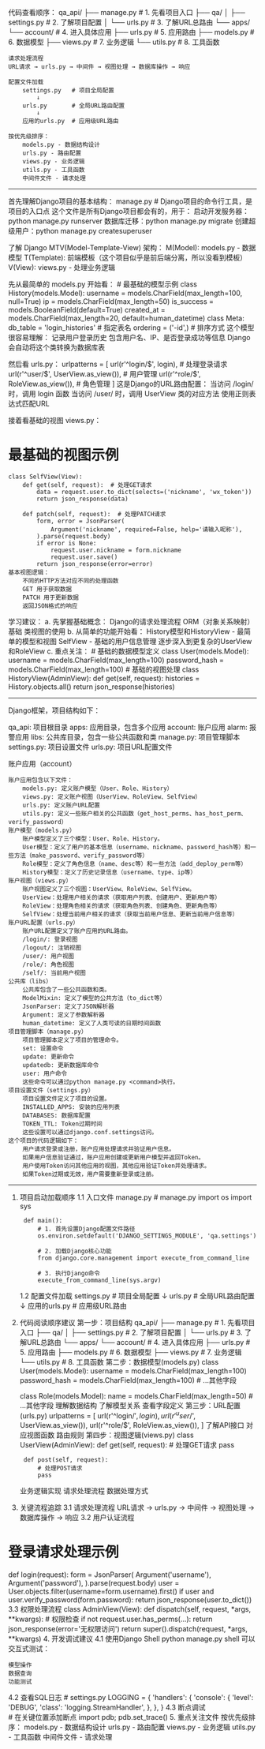 代码查看顺序：
    qa_api/
    ├── manage.py          # 1. 先看项目入口
    ├── qa/
    │   ├── settings.py    # 2. 了解项目配置
    │   └── urls.py        # 3. 了解URL总路由
    └── apps/
        └── account/       # 4. 进入具体应用
            ├── urls.py    # 5. 应用路由
            ├── models.py  # 6. 数据模型
            ├── views.py   # 7. 业务逻辑
            └── utils.py   # 8. 工具函数

    请求处理流程
    URL请求 → urls.py → 中间件 → 视图处理 → 数据库操作 → 响应

    配置文件加载
        settings.py   # 项目全局配置
            ↓
        urls.py       # 全局URL路由配置
            ↓
        应用的urls.py  # 应用级URL路由

    按优先级排序：
        models.py - 数据结构设计
        urls.py - 路由配置
        views.py - 业务逻辑
        utils.py - 工具函数
        中间件文件 - 请求处理
--------------------------------------------------------------------------------

首先理解Django项目的基本结构：
    manage.py  # Django项目的命令行工具，是项目的入口点
        这个文件是所有Django项目都会有的，用于：
            启动开发服务器：python manage.py runserver
            数据库迁移：python manage.py migrate
            创建超级用户：python manage.py createsuperuser

了解 Django MTV(Model-Template-View) 架构：
    M(Model): models.py - 数据模型
    T(Template): 前端模板（这个项目似乎是前后端分离，所以没看到模板）
    V(View): views.py - 处理业务逻辑

先从最简单的 models.py 开始看：
    # 最基础的模型示例
    class History(models.Model):
        username = models.CharField(max_length=100, null=True)
        ip = models.CharField(max_length=50)
        is_success = models.BooleanField(default=True)
        created_at = models.CharField(max_length=20, default=human_datetime)
    class Meta:
        db_table = 'login_histories'  # 指定表名
        ordering = ('-id',)  # 排序方式
这个模型很容易理解：
    记录用户登录历史
    包含用户名、IP、是否登录成功等信息
    Django会自动将这个类转换为数据库表


然后看 urls.py：
    urlpatterns = [
        url(r'^login/$', login),  # 处理登录请求
        url(r'^user/$', UserView.as_view()),  # 用户管理
        url(r'^role/$', RoleView.as_view()),  # 角色管理
    ]
    这是Django的URL路由配置：
        当访问 /login/ 时，调用 login 函数
        当访问 /user/ 时，调用 UserView 类的对应方法
        使用正则表达式匹配URL

接着看基础的视图 views.py：
# 最基础的视图示例
    class SelfView(View):
        def get(self, request):  # 处理GET请求
            data = request.user.to_dict(selects=('nickname', 'wx_token'))
            return json_response(data)

        def patch(self, request):  # 处理PATCH请求
            form, error = JsonParser(
                Argument('nickname', required=False, help='请输入昵称'),
            ).parse(request.body)
            if error is None:
                request.user.nickname = form.nickname
                request.user.save()
            return json_response(error=error)
    基本视图逻辑：
        不同的HTTP方法对应不同的处理函数
        GET 用于获取数据
        PATCH 用于更新数据
        返回JSON格式的响应
学习建议：
    a. 先掌握基础概念：
        Django的请求处理流程
        ORM（对象关系映射）基础
        类视图的使用
    b. 从简单的功能开始看：
        History模型和HistoryView - 最简单的模型和视图
        SelfView - 基础的用户信息管理
        逐步深入到更复杂的UserView和RoleView
    c. 重点关注：
        # 基础的数据模型定义
        class User(models.Model):
            username = models.CharField(max_length=100)
            password_hash = models.CharField(max_length=100)
        # 基础的视图处理
        class HistoryView(AdminView):
            def get(self, request):
                histories = History.objects.all()
                return json_response(histories)


----------------------------------------------------
Django框架，项目结构如下：

qa_api: 项目根目录
apps: 应用目录，包含多个应用
account: 账户应用
alarm: 报警应用
libs: 公共库目录，包含一些公共函数和类
manage.py: 项目管理脚本
settings.py: 项目设置文件
urls.py: 项目URL配置文件

账户应用（account）

    账户应用包含以下文件：
        models.py: 定义账户模型（User、Role、History）
        views.py: 定义账户视图（UserView、RoleView、SelfView）
        urls.py: 定义账户URL配置
        utils.py: 定义一些账户相关的公共函数（get_host_perms、has_host_perm、verify_password）
    账户模型（models.py）
        账户模型定义了三个模型：User、Role、History。
        User模型：定义了用户的基本信息（username、nickname、password_hash等）和一些方法（make_password、verify_password等）
        Role模型：定义了角色信息（name、desc等）和一些方法（add_deploy_perm等）
        History模型：定义了历史记录信息（username、type、ip等）
    账户视图（views.py）
        账户视图定义了三个视图：UserView、RoleView、SelfView。
        UserView：处理用户相关的请求（获取用户列表、创建用户、更新用户等）
        RoleView：处理角色相关的请求（获取角色列表、创建角色、更新角色等）
        SelfView：处理当前用户相关的请求（获取当前用户信息、更新当前用户信息等）
    账户URL配置（urls.py）
        账户URL配置定义了账户应用的URL路由。    
        /login/: 登录视图
        /logout/: 注销视图
        /user/: 用户视图
        /role/: 角色视图
        /self/: 当前用户视图
    公共库（libs）
        公共库包含了一些公共函数和类。
        ModelMixin: 定义了模型的公共方法（to_dict等）
        JsonParser: 定义了JSON解析器
        Argument: 定义了参数解析器
        human_datetime: 定义了人类可读的日期时间函数
    项目管理脚本（manage.py）
        项目管理脚本定义了项目的管理命令。
        set: 设置命令
        update: 更新命令
        updatedb: 更新数据库命令
        user: 用户命令
        这些命令可以通过python manage.py <command>执行。
    项目设置文件（settings.py）
        项目设置文件定义了项目的设置。
        INSTALLED_APPS: 安装的应用列表
        DATABASES: 数据库配置
        TOKEN_TTL: Token过期时间
        这些设置可以通过django.conf.settings访问。
    这个项目的代码逻辑如下：
        用户请求登录或注册，账户应用处理请求并验证用户信息。
        如果用户信息验证通过，账户应用创建或更新用户模型并返回Token。
        用户使用Token访问其他应用的视图，其他应用验证Token并处理请求。
        如果Token过期或无效，用户需要重新登录或注册。

----------------------------------------------------
1. 项目启动加载顺序
    1.1 入口文件 manage.py
        # manage.py
        import os
        import sys

        def main():
            # 1. 首先设置Django配置文件路径
            os.environ.setdefault('DJANGO_SETTINGS_MODULE', 'qa.settings')
            
            # 2. 加载Django核心功能
            from django.core.management import execute_from_command_line
            
            # 3. 执行Django命令
            execute_from_command_line(sys.argv)
    1.2 配置文件加载
        settings.py   # 项目全局配置
            ↓
        urls.py       # 全局URL路由配置
            ↓
        应用的urls.py  # 应用级URL路由
2. 代码阅读顺序建议
    第一步：项目结构
    qa_api/
    ├── manage.py          # 1. 先看项目入口
    ├── qa/
    │   ├── settings.py    # 2. 了解项目配置
    │   └── urls.py        # 3. 了解URL总路由
    └── apps/
        └── account/       # 4. 进入具体应用
            ├── urls.py    # 5. 应用路由
            ├── models.py  # 6. 数据模型
            ├── views.py   # 7. 业务逻辑
            └── utils.py   # 8. 工具函数
第二步：数据模型(models.py)
    class User(models.Model):
        username = models.CharField(max_length=100)
        password_hash = models.CharField(max_length=100)
        # ...其他字段

    class Role(models.Model):
        name = models.CharField(max_length=50)
        # ...其他字段
    理解数据结构
    了解模型关系
    查看字段定义
第三步：URL配置(urls.py)
    urlpatterns = [
        url(r'^login/$', login),
        url(r'^user/$', UserView.as_view()),
        url(r'^role/$', RoleView.as_view()),
    ]
    了解API接口
    对应视图函数
    路由规则
第四步：视图逻辑(views.py)
    class UserView(AdminView):
        def get(self, request):
            # 处理GET请求
            pass
        
        def post(self, request):
            # 处理POST请求
            pass
    业务逻辑实现
    请求处理流程
    数据处理方式
3. 关键流程追踪
3.1 请求处理流程
    URL请求 → urls.py → 中间件 → 视图处理 → 数据库操作 → 响应
3.2 用户认证流程
# 登录请求处理示例
def login(request):
    form = JsonParser(
        Argument('username'),
        Argument('password'),
    ).parse(request.body)
    user = User.objects.filter(username=form.username).first()
    if user and user.verify_password(form.password):
            return json_response(user.to_dict())
3.3 权限处理流程
    class AdminView(View):
        def dispatch(self, request, *args, **kwargs):
        # 权限检查
        if not request.user.has_perms(...):
            return json_response(error='无权限访问')
        return super().dispatch(request, *args, **kwargs)
4. 开发调试建议
4.1 使用Django Shell
    python manage.py shell
    可以交互式测试：

    模型操作
    数据查询
    功能测试
4.2 查看SQL日志
    # settings.py
    LOGGING = {
        'handlers': {
            'console': {
                'level': 'DEBUG',
                'class': 'logging.StreamHandler',
            },
        },
    }
4.3 断点调试    
    # 在关键位置添加断点
    import pdb; pdb.set_trace()
5. 重点关注文件
    按优先级排序：
    models.py - 数据结构设计
    urls.py - 路由配置
    views.py - 业务逻辑
    utils.py - 工具函数
    中间件文件 - 请求处理
